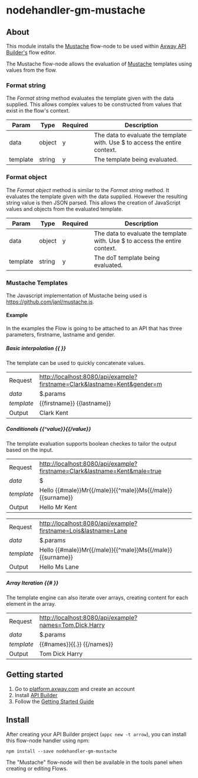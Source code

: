 # nodehandler-gm-mustache

## About

This module installs the [Mustache](http://mustache.github.io) flow-node to be used within [Axway API Builder's](https://www.axway.com/en/datasheet/axway-api-builder)
flow editor.

The Mustache flow-node allows the evaluation of [Mustache](http://mustache.github.io) templates using values from the flow.

### Format string
The _Format string_ method evaluates the template given with the data supplied. This allows complex values to be constructed from values that exist in the flow's context.

| Param | Type | Required | Description |
| --- | --- | --- | --- |
| data | object | y | The data to evaluate the template with. Use $ to access the entire context. |
| template | string | y | The template being evaluated. |

### Format object
The _Format object_ method is similar to the _Format string_ method. It evaluates the template given with the data supplied. However the resulting string value is then JSON parsed. This allows the creation of JavaScript values and objects from the evaluated template.

| Param | Type | Required | Description |
| --- | --- | --- | --- |
| data | object | y | The data to evaluate the template with. Use $ to access the entire context. |
| template | string | y | The doT template being evaluated. |

### Mustache Templates
The Javascript implementation of Mustache being used is https://github.com/janl/mustache.js.


#### Example
In the examples the Flow is going to be attached to an API that has three parameters, firstname, lastname and gender.

##### Basic interpolation {{ }}
The template can be used to quickly concatenate values.

| | |
| - | - |
| Request | <http://localhost:8080/api/example?firstname=Clark&lastname=Kent&gender=m> |
| _data_ | $.params |
| _template_ | {{firstname}} {{lastname}} |
| Output | Clark Kent |


##### Conditionals {{^value}}{{/value}}
The template evaluation supports boolean checkes to tailor the output based on the input.

| | |
| - | - |
| Request | <http://localhost:8080/api/example?firstname=Clark&lastname=Kent&male=true> |
| _data_ | $ |
| _template_ | Hello {{#male}}Mr{{/male}}{{^male}}Ms{{/male}} {{surname}} |
| Output | Hello Mr Kent |

| | |
| - | - |
| Request | <http://localhost:8080/api/example?firstname=Lois&lastname=Lane> |
| _data_ | $.params |
| _template_ | Hello {{#male}}Mr{{/male}}{{^male}}Ms{{/male}} {{surname}} |
| Output | Hello Ms Lane |


##### Array Iteration {{# }}
The template engine can also iterate over arrays, creating content for each element in the array.


| | |
| - | - |
| Request | <http://localhost:8080/api/example?names=Tom,Dick,Harry> |
| _data_ | $.params |
| _template_ | {{#names}}{{.}} {{/names}} |
| Output | Tom Dick Harry  |


## Getting started

1.  Go to [platform.axway.com](https://platform.axway.com) and create an account
1.  Install [API Builder](https://docs.axway.com/bundle/API_Builder_allOS_en/page/api_builder.html)
1.  Follow the [Getting Started Guide](https://docs.axway.com/bundle/API_Builder_allOS_en/page/api_builder_getting_started_guide.html)

## Install

After creating your API Builder project (`appc new -t arrow`), you can install this flow-node handler
using npm:

```
npm install --save nodehandler-gm-mustache
```

The "Mustache" flow-node will then be available in the tools panel when creating or editing Flows.
